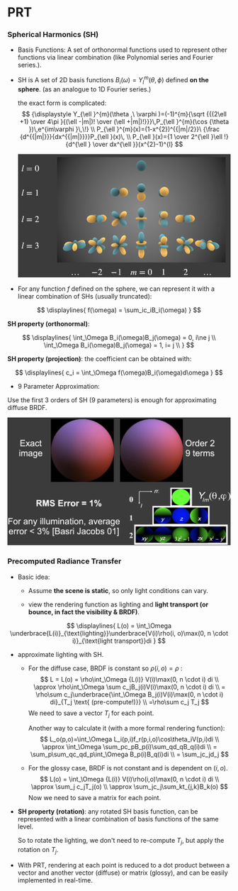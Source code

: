 # PRT

### Spherical Harmonics (SH)

* Basis Functions: A set of orthonormal functions used to represent other functions via linear combination (like Polynomial series and Fourier series.).

* SH is A set of 2D basis functions $B_i(\omega) = Y_l^m(\theta,\phi)$ defined **on the sphere**. (as an analogue to 1D Fourier series.)

  the exact form is complicated: 
  $$
  {\displaystyle Y_{\ell }^{m}(\theta ,\ \varphi )=(-1)^{m}{\sqrt {{(2\ell +1) \over 4\pi }{(\ell -|m|)! \over (\ell +|m|)!}}}\,P_{\ell }^{m}(\cos {\theta })\,e^{im\varphi }\,\!} \\
    P_{\ell }^{m}(x)=(1-x^{2})^{{|m|/2}}\ {\frac  {d^{{|m|}}}{dx^{{|m|}}}}P_{\ell }(x)\, \\
    P_{\ell }(x)={1 \over 2^{\ell }\ell !}{d^{\ell } \over dx^{\ell }}(x^{2}-1)^{l}
  $$
  

  ![image-20211012162805494](prt.assets/image-20211012162805494.png)

* For any function $f$ defined on the sphere, we can represent it with a linear combination of SHs (usually truncated):
  

$$
\displaylines{
  f(\omega) = \sum_ic_iB_i(\omega)
}
$$


  **SH property (orthonormal)**:


$$
\displaylines{
  \int_\Omega B_i(\omega)B_j(\omega) = 0, i\ne j \\
  \int_\Omega B_i(\omega)B_j(\omega) = 1, i= j \\
}
$$


  **SH property (projection)**: the coefficient can be obtained with:


$$
\displaylines{
  c_i = \int_\Omega f(\omega)B_i(\omega)d\omega
}
$$


*  9 Parameter Approximation:

  Use the first 3 orders of SH (9 parameters) is enough for approximating diffuse BRDF.

  ![image-20211012164731580](prt.assets/image-20211012164731580.png)

  
### Precomputed Radiance Transfer

* Basic idea:

  * Assume **the scene is static**, so only light conditions can vary.

  * view the rendering function as lighting and **light transport (or bounce, in fact the visibility & BRDF)**.
    

$$
\displaylines{
    L(o) = \int_\Omega \underbrace{L(i)}_{\text{lighting}}\underbrace{V(i)\rho(i, o)\max(0, n \cdot i)}_{\text{light transport}}di
}
$$


  * approximate lighting with SH.
  
    * For the diffuse case, BRDF is constant so $\rho(i,o) = \rho$ :
      $$
      L = L(o) = \rho\int_\Omega {L(i)} V(i)\max(0, n \cdot i) di \\
            \approx \rho\int_\Omega \sum c_jB_j(i)V(i)\max(0, n \cdot i) di \\
            = \rho\sum c_j\underbrace{\int_\Omega B_j(i)V(i)\max(0, n \cdot i) di}_{T_j \text{ (pre-compute!)}} \\
            =\rho\sum c_j T_j
      $$
        We need to save a vector $T_j$ for each point.
    
        Another way to calculate it (with a more formal rendering function):
      $$
      L_o(p,o)=\int_\Omega L_i(p,i)f_r(p,i,o)\cos\theta_iV(p,i)di \\
            \approx \int_\Omega \sum_pc_pB_p(i)\sum_qd_qB_q(i)di \\
            = \sum_p\sum_qc_qd_p\int_\Omega B_p(i)B_q(i)di \\
            = \sum_jc_jd_j
      $$
    
    * For the glossy case, BRDF is not constant and is dependent on $(i,o)$.
      $$
      L(o) = \int_\Omega {L(i)} V(i)\rho(i,o)\max(0, n \cdot i) di \\
            \approx \sum_j c_jT_j(o) \\
            \approx \sum_jc_j\sum_kt_{j,k}B_k(o)
      $$
        Now we need to save a matrix for each point.


* **SH property (rotation)**: any rotated SH basis function, can be represented with a linear combination of basis functions of the same level. 

  So to rotate the lighting, we don't need to re-compute $T_j$, but apply the rotation on $T_j$.    

* With PRT, rendering at each point is reduced to a dot product between a vector and another vector (diffuse) or matrix (glossy), and can be easily implemented in real-time. 

